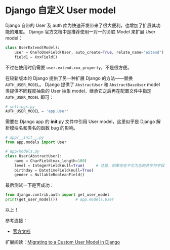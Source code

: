 # Django 自定义 User model

Django 自带的 User 及 auth 库为快速开发带来了很大便利，也增加了扩展其功能的难度。
Django 官方文档中是推荐使用一对一的关联 Model 来扩展 User model：

```py
class UserExtend(Model):
    user = OneToOneField(User, auto_create=True, relate_name='extend')
    field1 = XxxField()
```

不过在使用时仍需要 ``user.extend.xxx_property``，不是很方便。

在较新版本的 Django 提供了另一种扩展 Django 的方法——替换 ``AUTH_USER_MODEL``。
Django 提供了 ``AbstractUser`` 和 ``AbstractBaseUser`` model 类提供不同程度抽象的
User 抽象 model，继承它之后再在配置文件中指定 ``AUTH_USER_MODEL`` 即可：

```py
# settings.py
AUTH_USER_MODEL = 'app.User'
```

需要在 Django app 的 __init__.py 文件中引用 User model，这里似乎是 Django
解析模块名和类名的函数 bug 的影响。

```py
# app/__init__.py
from app.models import User
```

```py
# app/models.py
class User(AbstractUser):
    name = CharField(max_length=100)
    level = IntegerField(null=True)     # 注意，如果存在不可为空的非字符字段，使用创建用户命令时会报错
    birthday = DatetimeField(null=True)
    gender = NullableBooleanField()
```

最后测试一下是否成功：

```py
from django.contrib.auth import get_user_model
print(get_user_model())        # app.models.User
```

以上！


参考连接：

- [官方文档](https://docs.djangoproject.com/en/1.9/topics/auth/customizing/)

扩展阅读：[Migrating to a Custom User Model in Django](https://www.caktusgroup.com/blog/2013/08/07/migrating-custom-user-model-django/)

